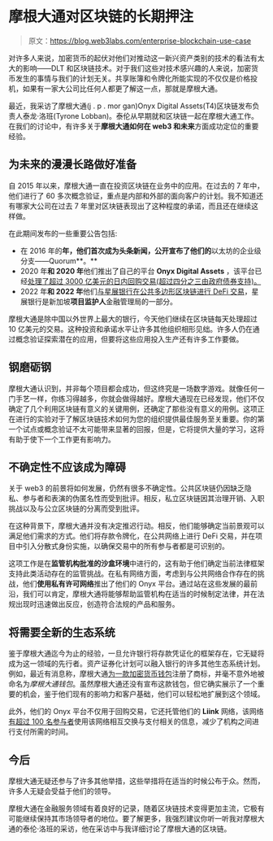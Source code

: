# 摩根大通对区块链的长期押注

> 原文：<https://blog.web3labs.com/enterprise-blockchain-use-case>

对许多人来说，加密货币的起伏对他们对推动这一新兴资产类别的技术的看法有太大的影响——DLT 和区块链技术。对于我们这些对技术感兴趣的人来说，加密货币发生的事情与我们的计划无关。共享账簿和令牌化所能实现的不仅仅是价格投机，如果有一家大公司比任何人都更了解这一点，那就是摩根大通。

最近，我采访了摩根大通(j . p . mor gan)Onyx Digital Assets(T4)区块链发布负责人泰龙·洛班(Tyrone Lobban)。泰伦从早期就和区块链一起在摩根大通工作。在我们的讨论中，有许多关于**摩根大通如何在 web3 和未来**方面成功定位的重要经验。

## 为未来的漫漫长路做好准备

自 2015 年以来，摩根大通一直在投资区块链在业务中的应用。在过去的 7 年中，他们进行了 60 多次概念验证，重点是内部和外部的面向客户的计划。我不知道还有哪家大公司在过去 7 年里对区块链表现出了这种程度的承诺，而且还在继续这样做。

在此期间发布的一些重要公告包括:

*   在 2016 年的**年，他们首次成为头条新闻，公开宣布了他们的**以太坊的企业级分支——Quorum**。**
*   2020 年**和 2020 年**他们推出了自己的平台 **Onyx Digital Assets** ，该平台已经[处理了超过 3000 亿美元的日内回购交易(超过四分之三由政府债券支持)。](https://www.ft.com/content/f23c990a-913d-4613-8014-f61d35b6e09d)
*   2022 年**和 2022 年**他们[与星展银行在公共多边形区块链进行 DeFi 交易](https://cointelegraph.com/news/jp-morgan-executes-first-defi-trade-on-a-public-blockchain-finance-redefined)，星展银行是新加坡**项目监护人**金融管理局的一部分。

摩根大通是除中国以外世界上最大的银行，今天他们继续在区块链每天处理超过 10 亿美元的交易。这种投资和承诺水平让许多其他组织相形见绌。许多人仍在通过概念验证探索潜在的应用，但要将这些应用投入生产还有许多工作要做。

## 钢磨砺钢

摩根大通认识到，并非每个项目都会成功，但这终究是一场数字游戏。就像任何一门手艺一样，你练习得越多，你就会做得越好。摩根大通现在已经发现，他们不仅确定了几个利用区块链有意义的关键用例，还确定了那些没有意义的用例。这项正在进行的实验对于了解区块链技术如何为您的组织提供最佳服务至关重要。你的第一个试点或概念验证不太可能带来显著的回报，但是，它将提供大量的学习，这将有助于使下一个工作更有影响力。

## 不确定性不应该成为障碍

关于 web3 的前景将如何发展，仍然有很多不确定性。公共区块链仍因缺乏隐私、参与者和表演的伪匿名性而受到批评。相反，私立区块链因其治理开销、入职挑战以及与公立区块链的分离而受到批评。

在这种背景下，摩根大通并没有决定推迟行动。相反，他们能够确定当前景观可以满足他们需求的方式。他们将存款令牌化，在公共网络上进行 DeFi 交易，并在项目中引入分散式身份实施，以确保交易中的所有参与者都是可识别的。

这项工作是在**监管机构批准的沙盒环境**中进行的，这有助于他们确定当前法律框架支持此类活动存在的监管挑战。在私有网络方面，考虑到与公共网络合作存在的挑战，他们**使用私有许可网络**推出了他们的 Onyx 平台。通过站在这些发展的最前沿，我们可以肯定，摩根大通将能够帮助监管机构在适当的时候制定法律，并在法规出现时迅速做出反应，创造符合法规的产品和服务。

## 将需要全新的生态系统

鉴于摩根大通迄今为止的经验，一旦允许银行将存款凭证化的框架存在，它无疑将成为这一领域的先行者。资产证券化计划可以融入银行的许多其他生态系统计划。例如，最近有消息称，摩根大通[为一款加密货币钱包](https://seekingalpha.com/news/3910476-jpmorgan-chase-registers-trademark-for-cryptocurrency-wallet)注册了商标，并毫不意外地被命名为*摩根大通钱包*。虽然摩根大通还没有宣布这款钱包，但它确实展示了一个重要的机会，鉴于他们现有的影响力和客户基础，他们可以轻松地扩展到这个领域。

此外，他们的 Onyx 平台不仅用于回购交易，它还托管他们的 **Liink** 网络，该网络[有超过 100 名参与者](https://www.pymnts.com/blockchain/2021/jpmorgan-uses-liink-network-to-help-fis-innovate-payments-economics/)使用该网络相互交换与支付相关的信息，减少了机构之间进行支付所需的时间。

## 今后

摩根大通无疑还参与了许多其他举措，这些举措将在适当的时候公布于众。然而，许多人无疑会受益于他们的领导。

摩根大通在金融服务领域有着良好的记录，随着区块链技术变得更加主流，它极有可能继续保持其市场领导者的地位。要了解更多，我强烈建议你听一听我对摩根大通的泰伦·洛班的采访，他在采访中与我详细讨论了摩根大通的区块链。